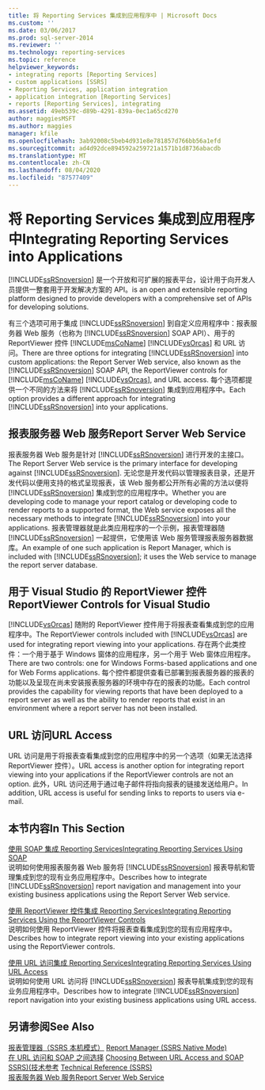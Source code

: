 ```yaml
---
title: 将 Reporting Services 集成到应用程序中 | Microsoft Docs
ms.custom: ''
ms.date: 03/06/2017
ms.prod: sql-server-2014
ms.reviewer: ''
ms.technology: reporting-services
ms.topic: reference
helpviewer_keywords:
- integrating reports [Reporting Services]
- custom applications [SSRS]
- Reporting Services, application integration
- application integration [Reporting Services]
- reports [Reporting Services], integrating
ms.assetid: 49eb539c-d89b-4291-839a-0ec1a65cd270
author: maggiesMSFT
ms.author: maggies
manager: kfile
ms.openlocfilehash: 3ab92008c5beb4d931e8e781857d766bb56a1efd
ms.sourcegitcommit: ad4d92dce894592a259721a1571b1d8736abacdb
ms.translationtype: MT
ms.contentlocale: zh-CN
ms.lasthandoff: 08/04/2020
ms.locfileid: "87577409"
---
```

# <a name="integrating-reporting-services-into-applications"></a><span data-ttu-id="f2ef7-102">将 Reporting Services 集成到应用程序中</span><span class="sxs-lookup"><span data-stu-id="f2ef7-102">Integrating Reporting Services into Applications</span></span>
  [!INCLUDE[ssRSnoversion](../../includes/ssrsnoversion-md.md)] <span data-ttu-id="f2ef7-103">是一个开放和可扩展的报表平台，设计用于向开发人员提供一整套用于开发解决方案的 API。</span><span class="sxs-lookup"><span data-stu-id="f2ef7-103">is an open and extensible reporting platform designed to provide developers with a comprehensive set of APIs for developing solutions.</span></span>  
  
 <span data-ttu-id="f2ef7-104">有三个选项可用于集成 [!INCLUDE[ssRSnoversion](../../includes/ssrsnoversion-md.md)] 到自定义应用程序中：报表服务器 Web 服务（也称为 [!INCLUDE[ssRSnoversion](../../includes/ssrsnoversion-md.md)] SOAP API）、用于的 ReportViewer 控件 [!INCLUDE[msCoName](../../includes/msconame-md.md)] [!INCLUDE[vsOrcas](../../includes/vsorcas-md.md)] 和 URL 访问。</span><span class="sxs-lookup"><span data-stu-id="f2ef7-104">There are three options for integrating [!INCLUDE[ssRSnoversion](../../includes/ssrsnoversion-md.md)] into custom applications: the Report Server Web service, also known as the [!INCLUDE[ssRSnoversion](../../includes/ssrsnoversion-md.md)] SOAP API, the ReportViewer controls for [!INCLUDE[msCoName](../../includes/msconame-md.md)] [!INCLUDE[vsOrcas](../../includes/vsorcas-md.md)], and URL access.</span></span> <span data-ttu-id="f2ef7-105">每个选项都提供一个不同的方法来将 [!INCLUDE[ssRSnoversion](../../includes/ssrsnoversion-md.md)] 集成到应用程序中。</span><span class="sxs-lookup"><span data-stu-id="f2ef7-105">Each option provides a different approach for integrating [!INCLUDE[ssRSnoversion](../../includes/ssrsnoversion-md.md)] into your applications.</span></span>  
  
## <a name="report-server-web-service"></a><span data-ttu-id="f2ef7-106">报表服务器 Web 服务</span><span class="sxs-lookup"><span data-stu-id="f2ef7-106">Report Server Web Service</span></span>  
 <span data-ttu-id="f2ef7-107">报表服务器 Web 服务是针对 [!INCLUDE[ssRSnoversion](../../includes/ssrsnoversion-md.md)] 进行开发的主接口。</span><span class="sxs-lookup"><span data-stu-id="f2ef7-107">The Report Server Web service is the primary interface for developing against [!INCLUDE[ssRSnoversion](../../includes/ssrsnoversion-md.md)].</span></span> <span data-ttu-id="f2ef7-108">无论您是开发代码以管理报表目录，还是开发代码以便用支持的格式呈现报表，该 Web 服务都公开所有必需的方法以便将 [!INCLUDE[ssRSnoversion](../../includes/ssrsnoversion-md.md)] 集成到您的应用程序中。</span><span class="sxs-lookup"><span data-stu-id="f2ef7-108">Whether you are developing code to manage your report catalog or developing code to render reports to a supported format, the Web service exposes all the necessary methods to integrate [!INCLUDE[ssRSnoversion](../../includes/ssrsnoversion-md.md)] into your applications.</span></span> <span data-ttu-id="f2ef7-109">报表管理器就是此类应用程序的一个示例，报表管理器随 [!INCLUDE[ssRSnoversion](../../includes/ssrsnoversion-md.md)] 一起提供，它使用该 Web 服务管理报表服务器数据库。</span><span class="sxs-lookup"><span data-stu-id="f2ef7-109">An example of one such application is Report Manager, which is included with [!INCLUDE[ssRSnoversion](../../includes/ssrsnoversion-md.md)]; it uses the Web service to manage the report server database.</span></span>  
  
## <a name="reportviewer-controls-for-visual-studio"></a><span data-ttu-id="f2ef7-110">用于 Visual Studio 的 ReportViewer 控件</span><span class="sxs-lookup"><span data-stu-id="f2ef7-110">ReportViewer Controls for Visual Studio</span></span>  
 <span data-ttu-id="f2ef7-111">[!INCLUDE[vsOrcas](../../includes/vsorcas-md.md)] 随附的 ReportViewer 控件用于将报表查看集成到您的应用程序中。</span><span class="sxs-lookup"><span data-stu-id="f2ef7-111">The ReportViewer controls included with [!INCLUDE[vsOrcas](../../includes/vsorcas-md.md)] are used for integrating report viewing into your applications.</span></span> <span data-ttu-id="f2ef7-112">存在两个此类控件：一个用于基于 Windows 窗体的应用程序，另一个用于 Web 窗体应用程序。</span><span class="sxs-lookup"><span data-stu-id="f2ef7-112">There are two controls: one for Windows Forms-based applications and one for Web Forms applications.</span></span> <span data-ttu-id="f2ef7-113">每个控件都提供查看已部署到报表服务器的报表的功能以及呈现在尚未安装报表服务器的环境中存在的报表的功能。</span><span class="sxs-lookup"><span data-stu-id="f2ef7-113">Each control provides the capability for viewing reports that have been deployed to a report server as well as the ability to render reports that exist in an environment where a report server has not been installed.</span></span>  
  
## <a name="url-access"></a><span data-ttu-id="f2ef7-114">URL 访问</span><span class="sxs-lookup"><span data-stu-id="f2ef7-114">URL Access</span></span>  
 <span data-ttu-id="f2ef7-115">URL 访问是用于将报表查看集成到您的应用程序中的另一个选项（如果无法选择 ReportViewer 控件）。</span><span class="sxs-lookup"><span data-stu-id="f2ef7-115">URL access is another option for integrating report viewing into your applications if the ReportViewer controls are not an option.</span></span> <span data-ttu-id="f2ef7-116">此外，URL 访问还用于通过电子邮件将指向报表的链接发送给用户。</span><span class="sxs-lookup"><span data-stu-id="f2ef7-116">In addition, URL access is useful for sending links to reports to users via e-mail.</span></span>  
  
## <a name="in-this-section"></a><span data-ttu-id="f2ef7-117">本节内容</span><span class="sxs-lookup"><span data-stu-id="f2ef7-117">In This Section</span></span>  
 [<span data-ttu-id="f2ef7-118">使用 SOAP 集成 Reporting Services</span><span class="sxs-lookup"><span data-stu-id="f2ef7-118">Integrating Reporting Services Using SOAP</span></span>](../application-integration/integrating-reporting-services-using-soap.md)  
 <span data-ttu-id="f2ef7-119">说明如何使用报表服务器 Web 服务将 [!INCLUDE[ssRSnoversion](../../includes/ssrsnoversion-md.md)] 报表导航和管理集成到您的现有业务应用程序中。</span><span class="sxs-lookup"><span data-stu-id="f2ef7-119">Describes how to integrate [!INCLUDE[ssRSnoversion](../../includes/ssrsnoversion-md.md)] report navigation and management into your existing business applications using the Report Server Web service.</span></span>  
  
 [<span data-ttu-id="f2ef7-120">使用 ReportViewer 控件集成 Reporting Services</span><span class="sxs-lookup"><span data-stu-id="f2ef7-120">Integrating Reporting Services Using the ReportViewer Controls</span></span>](../application-integration/integrating-reporting-services-using-reportviewer-controls.md)  
 <span data-ttu-id="f2ef7-121">说明如何使用 ReportViewer 控件将报表查看集成到您的现有应用程序中。</span><span class="sxs-lookup"><span data-stu-id="f2ef7-121">Describes how to integrate report viewing into your existing applications using the ReportViewer controls.</span></span>  
  
 [<span data-ttu-id="f2ef7-122">使用 URL 访问集成 Reporting Services</span><span class="sxs-lookup"><span data-stu-id="f2ef7-122">Integrating Reporting Services Using URL Access</span></span>](../application-integration/integrating-reporting-services-using-url-access.md)  
 <span data-ttu-id="f2ef7-123">说明如何使用 URL 访问将 [!INCLUDE[ssRSnoversion](../../includes/ssrsnoversion-md.md)] 报表导航集成到您的现有业务应用程序中。</span><span class="sxs-lookup"><span data-stu-id="f2ef7-123">Describes how to integrate [!INCLUDE[ssRSnoversion](../../includes/ssrsnoversion-md.md)] report navigation into your existing business applications using URL access.</span></span>  
  
## <a name="see-also"></a><span data-ttu-id="f2ef7-124">另请参阅</span><span class="sxs-lookup"><span data-stu-id="f2ef7-124">See Also</span></span>  
 <span data-ttu-id="f2ef7-125">[报表管理器（SSRS 本机模式）](../../../2014/reporting-services/report-manager-ssrs-native-mode.md) </span><span class="sxs-lookup"><span data-stu-id="f2ef7-125">[Report Manager  &#40;SSRS Native Mode&#41;](../../../2014/reporting-services/report-manager-ssrs-native-mode.md) </span></span>  
 <span data-ttu-id="f2ef7-126">[在 URL 访问和 SOAP 之间选择](../../../2014/reporting-services/application-integration/choosing-between-url-access-and-soap.md) </span><span class="sxs-lookup"><span data-stu-id="f2ef7-126">[Choosing Between URL Access and SOAP](../../../2014/reporting-services/application-integration/choosing-between-url-access-and-soap.md) </span></span>  
 <span data-ttu-id="f2ef7-127">[SSRS&#41;&#40;技术参考](../../../2014/reporting-services/technical-reference-ssrs.md) </span><span class="sxs-lookup"><span data-stu-id="f2ef7-127">[Technical Reference &#40;SSRS&#41;](../../../2014/reporting-services/technical-reference-ssrs.md) </span></span>  
 [<span data-ttu-id="f2ef7-128">报表服务器 Web 服务</span><span class="sxs-lookup"><span data-stu-id="f2ef7-128">Report Server Web Service</span></span>](../report-server-web-service/report-server-web-service.md)  
  
  
